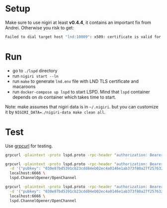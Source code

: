 # Setup

Make sure to use nigiri at least **v0.4.4**, it contains an important fix from Andrei.
Otherwise you risk to get:
```sh
Failed to dial target host "lnd:10009": x509: certificate is valid for 3a465453271a, localhost, unix, unixpacket, bufconn, not lnd
```

# Run
 - go to `./lspd` directory
 - run `nigiri start --ln`
 - run `make` to generate `lnd.env` file with LND TLS certificate and macaroons
 - run `docker-compose up lspd` to start LSPD. Mind that `lspd` container depends on `db` container which takes time to start.

Note: make assumes that nigiri data is in `~/.nigiri`.
but you can customize it by `NIGIRI_DATA=./nigiri-data make clean all`.

# Test
Use [grpcurl](https://github.com/fullstorydev/grpcurl) for testing.

```sh
grpcurl -plaintext -proto lspd.proto -rpc-header "authorization: Bearer iQUvOsdk4ognKshZB/CKN2vScksLhW8i13vTO+8SPvcyWJ+fHi8OLgUEvW1N3k2l" -d '{"pubkey": "1234"}' localhost:6666 lspd.ChannelOpener/ChannelInformation

grpcurl -plaintext -proto lspd.proto -rpc-header "authorization: Bearer iQUvOsdk4ognKshZB/CKN2vScksLhW8i13vTO+8SPvcyWJ+fHi8OLgUEvW1N3k2l" \
  -d '{"pubkey": "030e87bd5391cb23cdd84eb02ec4a0146e1ab373f80a27f257632f3e9f6c6a8cfa"}' \
  localhost:6666 \
  lspd.ChannelOpener/OpenChannel

grpcurl -plaintext -proto lspd.proto -rpc-header "authorization: Bearer iQUvOsdk4ognKshZB/CKN2vScksLhW8i13vTO+8SPvcyWJ+fHi8OLgUEvW1N3k2l" \
  -d '{"pubkey": "030e87bd5391cb23cdd84eb02ec4a0146e1ab373f80a27f257632f3e9f6c6a8cfa"}' \
  localhost:6666 \
  lspd.ChannelOpener/OpenChannel
```

